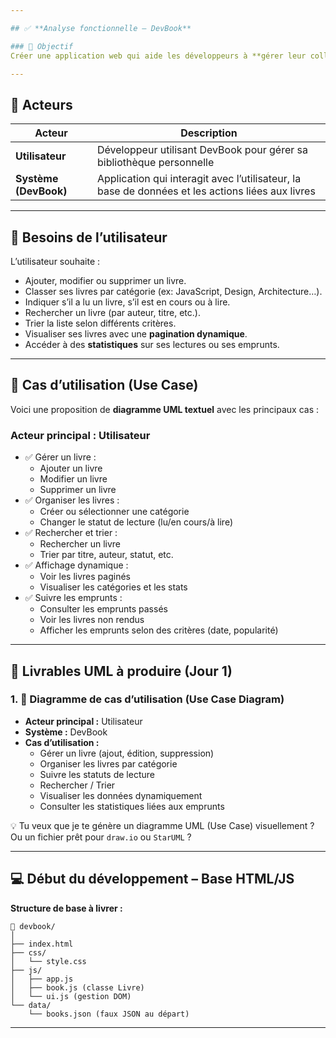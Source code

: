 ```yaml
---

## ✅ **Analyse fonctionnelle – DevBook**

### 🎯 Objectif
Créer une application web qui aide les développeurs à **gérer leur collection de livres techniques** de manière intuitive, en offrant des fonctionnalités de gestion, de tri, de suivi de lecture et de visualisation dynamique.

---
```


## 👥 Acteurs

| Acteur       | Description |
|--------------|-------------|
| **Utilisateur** | Développeur utilisant DevBook pour gérer sa bibliothèque personnelle |
| **Système (DevBook)** | Application qui interagit avec l’utilisateur, la base de données et les actions liées aux livres |

---

## 📌 Besoins de l’utilisateur

L’utilisateur souhaite :
- Ajouter, modifier ou supprimer un livre.
- Classer ses livres par catégorie (ex: JavaScript, Design, Architecture…).
- Indiquer s’il a lu un livre, s’il est en cours ou à lire.
- Rechercher un livre (par auteur, titre, etc.).
- Trier la liste selon différents critères.
- Visualiser ses livres avec une **pagination dynamique**.
- Accéder à des **statistiques** sur ses lectures ou ses emprunts.

---

## 📘 Cas d’utilisation (Use Case)

Voici une proposition de **diagramme UML textuel** avec les principaux cas :

### Acteur principal : Utilisateur

- ✅ Gérer un livre :
  - Ajouter un livre
  - Modifier un livre
  - Supprimer un livre
- ✅ Organiser les livres :
  - Créer ou sélectionner une catégorie
  - Changer le statut de lecture (lu/en cours/à lire)
- ✅ Rechercher et trier :
  - Rechercher un livre
  - Trier par titre, auteur, statut, etc.
- ✅ Affichage dynamique :
  - Voir les livres paginés
  - Visualiser les catégories et les stats
- ✅ Suivre les emprunts :
  - Consulter les emprunts passés
  - Voir les livres non rendus
  - Afficher les emprunts selon des critères (date, popularité)

---

## 🧩 Livrables UML à produire (Jour 1)

### 1. 📄 **Diagramme de cas d’utilisation** (Use Case Diagram)
- **Acteur principal :** Utilisateur
- **Système :** DevBook
- **Cas d’utilisation :**
  - Gérer un livre (ajout, édition, suppression)
  - Organiser les livres par catégorie
  - Suivre les statuts de lecture
  - Rechercher / Trier
  - Visualiser les données dynamiquement
  - Consulter les statistiques liées aux emprunts

💡 Tu veux que je te génère un diagramme UML (Use Case) visuellement ? Ou un fichier prêt pour `draw.io` ou `StarUML` ?

---

## 💻 Début du développement – Base HTML/JS

**Structure de base à livrer :**

```
📁 devbook/
│
├── index.html
├── css/
│   └── style.css
├── js/
│   ├── app.js
│   ├── book.js (classe Livre)
│   └── ui.js (gestion DOM)
└── data/
    └── books.json (faux JSON au départ)
```

---